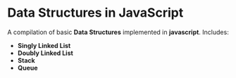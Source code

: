 # Data Structures in JavaScript

A compilation of basic **Data Structures** implemented in **javascript**. Includes:

- **Singly Linked List**
- **Doubly Linked List**
- **Stack**
- **Queue**
